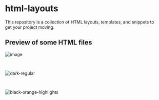 # html-layouts
This repository is a collection of HTML layouts, templates, and snippets to get your project moving.


## Preview of some HTML files

![image](https://github.com/user-attachments/assets/b2843573-766d-4171-bda3-71abcb0fdcd0)

<br>

![dark-regular](https://github.com/user-attachments/assets/ef787640-a6e6-4ba6-9915-4cdb794f1841)

<br>

![black-orange-highlights](https://github.com/user-attachments/assets/a9fd07f8-5d47-4c6a-9f3d-1c8d7952d308)


